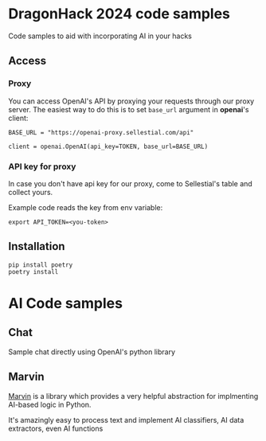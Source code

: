 # DragonHack 2024 code samples

Code samples to aid with incorporating AI in your hacks

## Access

### Proxy
You can access OpenAI's API by proxying your requests through our proxy server.
The easiest way to do this is to set ```base_url``` argument in **openai**'s client:

```
BASE_URL = "https://openai-proxy.sellestial.com/api"

client = openai.OpenAI(api_key=TOKEN, base_url=BASE_URL)
```

### API key for proxy

In case you don't have api key for our proxy, come to Sellestial's table and collect yours.

Example code reads the key from env variable:
```
export API_TOKEN=<you-token>
```

## Installation
```
pip install poetry
poetry install
```

# AI Code samples
## Chat
Sample chat directly using OpenAI's python library

## Marvin
[Marvin](https://www.askmarvin.ai/welcome/what_is_marvin/) is a library which provides a very helpful abstraction for implmenting AI-based logic in Python.

It's amazingly easy to process text and implement AI classifiers, AI data extractors, even AI functions